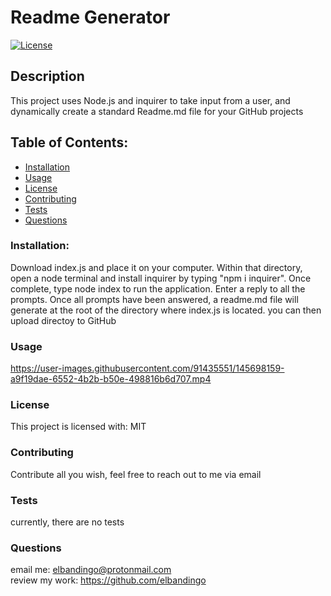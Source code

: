 # Readme Generator
[![License](https://img.shields.io/badge/License-MIT-yellow.svg)](https://opensource.org/licenses/MIT)
## Description    
This project uses Node.js and inquirer to take input from a user, and dynamically create a standard Readme.md file for your GitHub projects
## Table of Contents:
* [Installation](#installation)
* [Usage](#usage)
* [License](#license)
* [Contributing](#contributing)
* [Tests](#tests)
* [Questions](#questions)
### Installation:
Download index.js and place it on your computer. Within that directory, open a node terminal and install inquirer by typing "npm i inquirer". Once complete, type node index to run the application. Enter a reply to all the prompts. Once all prompts have been answered, a readme.md file will generate at the root of the directory where index.js is located. you can then upload directoy to GitHub
### Usage
https://user-images.githubusercontent.com/91435551/145698159-a9f19dae-6552-4b2b-b50e-498816b6d707.mp4

### License
This project is licensed with:
MIT
### Contributing
Contribute all you wish, feel free to reach out to me via email
### Tests
currently, there are no tests
### Questions
email me: elbandingo@protonmail.com<br />
review my work: https://github.com/elbandingo
